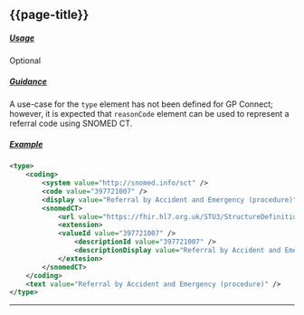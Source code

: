 ## {{page-title}}

<h5><ins>Usage</ins></h5>

<span class="mro-circle optional" title="Optional"></span> Optional


<h5><ins>Guidance</ins></h5>

A use-case for the `type` element has not been defined for GP Connect; however, it is expected that  `reasonCode` element can be used to represent a referral code using SNOMED CT.

<h5><ins>Example</ins></h5>

```xml
<type>
    <coding>
        <system value="http://snomed.info/sct" />
        <code value="397721007" />
        <display value="Referral by Accident and Emergency (procedure)" />
        <snomedCT>
            <url value="https://fhir.hl7.org.uk/STU3/StructureDefinition/Extension-coding-sctdescid" />
            <extension>
            <valueId value="397721007" />
                <descriptionId value="397721007" />
                <descriptionDisplay value="Referral by Accident and Emergency (procedure)" />
            </extesion>
        </snomedCT>
    </coding>
    <text value="Referral by Accident and Emergency (procedure)" />
</type>
```

---